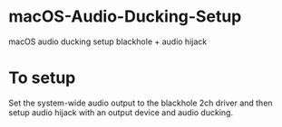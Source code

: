 # macOS-Audio-Ducking-Setup
macOS audio ducking setup blackhole + audio hijack

# To setup
Set the system-wide audio output to the blackhole 2ch driver and then setup audio hijack with an output device and audio ducking.

